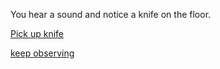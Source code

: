 You hear a sound and notice a knife on the floor.

[Pick up knife](knife.md)

[keep observing](observing.md)
